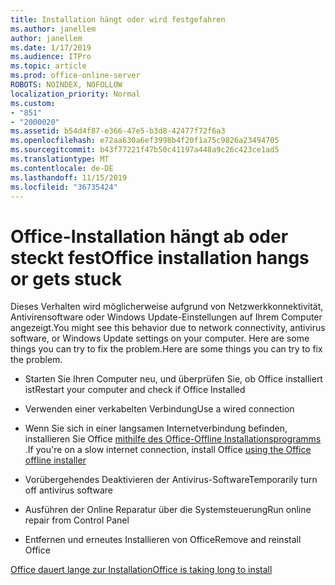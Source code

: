 ```yaml
---
title: Installation hängt oder wird festgefahren
ms.author: janellem
author: janellem
ms.date: 1/17/2019
ms.audience: ITPro
ms.topic: article
ms.prod: office-online-server
ROBOTS: NOINDEX, NOFOLLOW
localization_priority: Normal
ms.custom:
- "851"
- "2000020"
ms.assetid: b54d4f87-e366-47e5-b3d8-42477f72f6a3
ms.openlocfilehash: e72aa630a6ef3998b4f20f1a75c9826a23494705
ms.sourcegitcommit: b43f77221f47b50c41197a448a9c26c423ce1ad5
ms.translationtype: MT
ms.contentlocale: de-DE
ms.lasthandoff: 11/15/2019
ms.locfileid: "36735424"
---
```

# <a name="office-installation-hangs-or-gets-stuck"></a><span data-ttu-id="92c02-102">Office-Installation hängt ab oder steckt fest</span><span class="sxs-lookup"><span data-stu-id="92c02-102">Office installation hangs or gets stuck</span></span>

<span data-ttu-id="92c02-103">Dieses Verhalten wird möglicherweise aufgrund von Netzwerkkonnektivität, Antivirensoftware oder Windows Update-Einstellungen auf Ihrem Computer angezeigt.</span><span class="sxs-lookup"><span data-stu-id="92c02-103">You might see this behavior due to network connectivity, antivirus software, or Windows Update settings on your computer.</span></span> <span data-ttu-id="92c02-104">Here are some things you can try to fix the problem.</span><span class="sxs-lookup"><span data-stu-id="92c02-104">Here are some things you can try to fix the problem.</span></span>
  
- <span data-ttu-id="92c02-105">Starten Sie Ihren Computer neu, und überprüfen Sie, ob Office installiert ist</span><span class="sxs-lookup"><span data-stu-id="92c02-105">Restart your computer and check if Office Installed</span></span>

- <span data-ttu-id="92c02-106">Verwenden einer verkabelten Verbindung</span><span class="sxs-lookup"><span data-stu-id="92c02-106">Use a wired connection</span></span>

- <span data-ttu-id="92c02-107">Wenn Sie sich in einer langsamen Internetverbindung befinden, installieren Sie Office [mithilfe des Office-Offline Installationsprogramms](https://support.office.com/article/f0a85fe7-118f-41cb-a791-d59cef96ad1c?wt.mc_id=Alchemy_ClientDIA) .</span><span class="sxs-lookup"><span data-stu-id="92c02-107">If you're on a slow internet connection, install Office [using the Office offline installer](https://support.office.com/article/f0a85fe7-118f-41cb-a791-d59cef96ad1c?wt.mc_id=Alchemy_ClientDIA)</span></span>

- <span data-ttu-id="92c02-108">Vorübergehendes Deaktivieren der Antivirus-Software</span><span class="sxs-lookup"><span data-stu-id="92c02-108">Temporarily turn off antivirus software</span></span>

- <span data-ttu-id="92c02-109">Ausführen der Online Reparatur über die Systemsteuerung</span><span class="sxs-lookup"><span data-stu-id="92c02-109">Run online repair from Control Panel</span></span>

- <span data-ttu-id="92c02-110">Entfernen und erneutes Installieren von Office</span><span class="sxs-lookup"><span data-stu-id="92c02-110">Remove and reinstall Office</span></span>

[<span data-ttu-id="92c02-111">Office dauert lange zur Installation</span><span class="sxs-lookup"><span data-stu-id="92c02-111">Office is taking long to install</span></span>](https://support.office.com/article/0f09f357-3fef-42a6-b8aa-cef4c6c44bdf?wt.mc_id=Alchemy_ClientDIA)
  